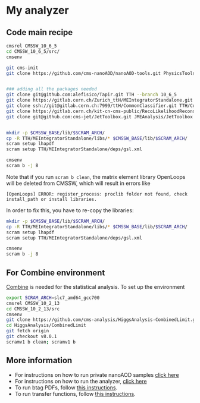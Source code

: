 # My analyzer

## Code main recipe

```bash
cmsrel CMSSW_10_6_5
cd CMSSW_10_6_5/src/
cmsenv

git cms-init
git clone https://github.com/cms-nanoAOD/nanoAOD-tools.git PhysicsTools/NanoAODTools 


### adding all the packages needed
git clone git@github.com:alefisico/Tapir.git TTH --branch 10_6_5
git clone https://gitlab.cern.ch/Zurich_ttH/MEIntegratorStandalone.git -b 10_2_X TTH/MEIntegratorStandalone
git clone ssh://git@gitlab.cern.ch:7999/ttH/CommonClassifier.git TTH/CommonClassifier -b 10_2X_MVAvars
git clone https://gitlab.cern.ch/kit-cn-cms-public/RecoLikelihoodReconstruction.git TTH/RecoLikelihoodReconstruction
git clone git@github.com:cms-jet/JetToolbox.git JMEAnalysis/JetToolbox -b jetToolbox_102X_v2


mkdir -p $CMSSW_BASE/lib/$SCRAM_ARCH/
cp -R TTH/MEIntegratorStandalone/libs/* $CMSSW_BASE/lib/$SCRAM_ARCH/
scram setup lhapdf
scram setup TTH/MEIntegratorStandalone/deps/gsl.xml

cmsenv
scram b -j 8
```

Note that if you run `scram b clean`, the matrix element library OpenLoops will be deleted from CMSSW, which will result in errors like
~~~
[OpenLoops] ERROR: register_process: proclib folder not found, check install_path or install libraries.
~~~
In order to fix this, you have to re-copy the libraries:

```bash
mkdir -p $CMSSW_BASE/lib/$SCRAM_ARCH/
cp -R TTH/MEIntegratorStandalone/libs/* $CMSSW_BASE/lib/$SCRAM_ARCH/
scram setup lhapdf
scram setup TTH/MEIntegratorStandalone/deps/gsl.xml

cmsenv
scram b -j 8
```

## For Combine environment

[Combine](https://cms-analysis.github.io/HiggsAnalysis-CombinedLimit/) is needed for the statistical analysis. To set up the environment

```bash
export SCRAM_ARCH=slc7_amd64_gcc700
cmsrel CMSSW_10_2_13
cd CMSSW_10_2_13/src
cmsenv
git clone https://github.com/cms-analysis/HiggsAnalysis-CombinedLimit.git HiggsAnalysis/CombinedLimit
cd HiggsAnalysis/CombinedLimit
git fetch origin
git checkout v8.0.1
scramv1 b clean; scramv1 b
```

## More information

 * For instructions on how to run private nanoAOD samples [click here](NanoAODTools/README.md)
 * For instructions on how to run the analyzer, [click here](Analyzer)
 * To run btag PDFs, follow [this instructions](Analyzer/test/btagPdf/README.md).
 * To run transfer functions, follow [this instructions](Analyzer/test/transferFunctions/README.md).

